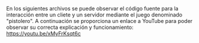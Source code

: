 En los siguientes archivos se puede observar el código fuente para la interacción entre un cliete y un servidor mediante el juego denominado "pistolero". A continuación se proporciona un enlace a YouTube para poder observar su correcta explicación y funcionamiento:
https://youtu.be/xMyFrKsqt6c
